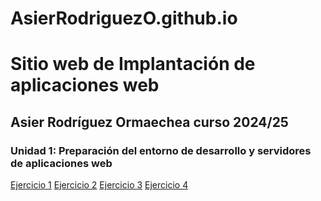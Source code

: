 # AsierRodriguezO.github.io
# Sitio web de Implantación de aplicaciones web
## Asier Rodríguez Ormaechea    curso 2024/25

### Unidad 1: Preparación del entorno de desarrollo y servidores de aplicaciones web

[Ejercicio 1](/Ejercicio1/Ejercicio1.md)
[Ejercicio 2](/Ejercicio2.md)
[Ejercicio 3](/Ejercicio3/Ejercicio3.md)
[Ejercicio 4](/Ejercicio4/README.md)
